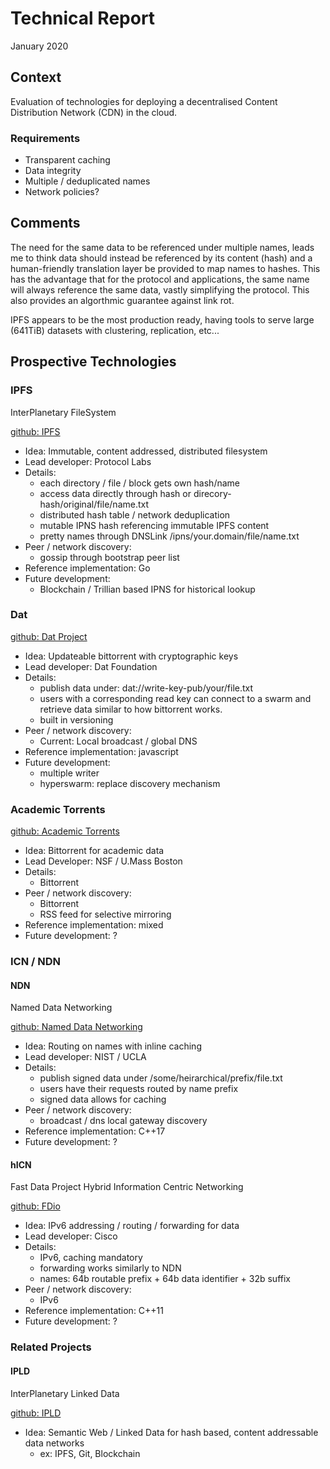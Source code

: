 # Technical Report

January 2020

## Context

Evaluation of technologies for deploying a decentralised
Content Distribution Network (CDN) in the cloud.

### Requirements

- Transparent caching
- Data integrity
- Multiple / deduplicated names
- Network policies?

## Comments

The need for the same data to be referenced under multiple names,
leads me to think data should instead be referenced by its content
(hash) and a human-friendly translation layer be provided to map
names to hashes. This has the advantage that for the protocol and
applications, the same name will always reference the same data,
vastly simplifying the protocol. This also provides an algorthmic
guarantee against link rot.

IPFS appears to be the most production ready,
having tools to serve large (641TiB) datasets
with clustering, replication, etc...

## Prospective Technologies

### IPFS

InterPlanetary FileSystem

[github: IPFS](https://github.com/ipfs)

- Idea: Immutable, content addressed, distributed filesystem
- Lead developer: Protocol Labs
- Details:
  - each directory / file / block gets own hash/name
  - access data directly through hash
    or direcory-hash/original/file/name.txt
  - distributed hash table / network deduplication
  - mutable IPNS hash referencing immutable IPFS content
  - pretty names through DNSLink /ipns/your.domain/file/name.txt
- Peer / network discovery:
  - gossip through bootstrap peer list
- Reference implementation: Go
- Future development:
  - Blockchain / Trillian based IPNS for historical lookup

### Dat

[github: Dat Project](https://github.com/datproject)

- Idea: Updateable bittorrent with cryptographic keys
- Lead developer: Dat Foundation
- Details:
  - publish data under: dat://write-key-pub/your/file.txt
  - users with a corresponding read key can connect
    to a swarm and retrieve data
    similar to how bittorrent works.
  - built in versioning
- Peer / network discovery:
  - Current: Local broadcast / global DNS
- Reference implementation: javascript
- Future development:
  - multiple writer
  - hyperswarm: replace discovery mechanism

### Academic Torrents

[github: Academic Torrents](https://github.com/AcademicTorrents)

- Idea: Bittorrent for academic data
- Lead Developer: NSF / U.Mass Boston
- Details:
  - Bittorrent
- Peer / network discovery:
  - Bittorrent
  - RSS feed for selective mirroring
- Reference implementation: mixed
- Future development: ?

### ICN / NDN

#### NDN

Named Data Networking

[github: Named Data Networking](https://github.com/named-data)

- Idea: Routing on names with inline caching
- Lead developer: NIST / UCLA
- Details:
  - publish signed data under /some/heirarchical/prefix/file.txt
  - users have their requests routed by name prefix
  - signed data allows for caching
- Peer / network discovery:
  - broadcast / dns local gateway discovery
- Reference implementation: C++17
- Future development: ?

#### hICN

Fast Data Project Hybrid Information Centric Networking

[github: FDio](https://github.com/fdio)

- Idea: IPv6 addressing / routing / forwarding for data
- Lead developer: Cisco
- Details:
  - IPv6, caching mandatory
  - forwarding works similarly to NDN
  - names: 64b routable prefix + 64b data identifier + 32b suffix
- Peer / network discovery:
  - IPv6
- Reference implementation: C++11
- Future development: ?

### Related Projects

#### IPLD

InterPlanetary Linked Data

[github: IPLD](https://github.com/ipld)

- Idea: Semantic Web / Linked Data for hash based, content addressable data networks
  - ex: IPFS, Git, Blockchain
